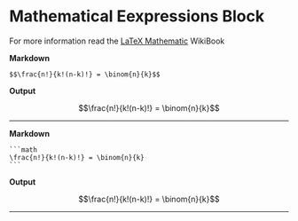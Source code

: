 # Mathematical Eexpressions Block

For more information read the [LaTeX Mathematic](https://en.wikibooks.org/wiki/LaTeX/Mathematics) WikiBook

**Markdown**

    $$\frac{n!}{k!(n-k)!} = \binom{n}{k}$$

**Output**

$$\frac{n!}{k!(n-k)!} = \binom{n}{k}$$

---

**Markdown**

    ```math
    \frac{n!}{k!(n-k)!} = \binom{n}{k}
    ```

**Output**

```math
\frac{n!}{k!(n-k)!} = \binom{n}{k}
```

---
